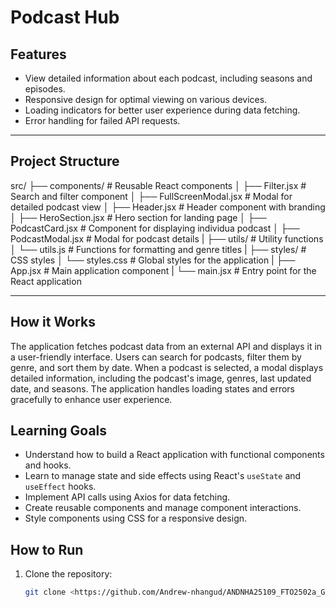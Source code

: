# Podcast Hub

## Features
- View detailed information about each podcast, including seasons and episodes.
- Responsive design for optimal viewing on various devices.
- Loading indicators for better user experience during data fetching.
- Error handling for failed API requests.

---

## Project Structure
src/
 ├── components/ # Reusable React components
 │ ├── Filter.jsx # Search and filter component 
 │ ├── FullScreenModal.jsx # Modal for detailed podcast view 
 │ ├── Header.jsx # Header component with branding 
 │ ├── HeroSection.jsx # Hero section for landing page 
 │ ├── PodcastCard.jsx # Component for displaying individua podcast 
 │ ├── PodcastModal.jsx # Modal for podcast details 
 |
 ├── utils/ # Utility functions 
 │ └── utils.js # Functions for formatting and genre titles
 | 
 ├── styles/ # CSS styles 
 │ └── styles.css # Global styles for the application 
 |
 ├── App.jsx # Main application component 
 |
 └── main.jsx # Entry point for the React application

 
---

## How it Works
The application fetches podcast data from an external API and displays it in a user-friendly interface. Users can search for podcasts, filter them by genre, and sort them by date. When a podcast is selected, a modal displays detailed information, including the podcast's image, genres, last updated date, and seasons. The application handles loading states and errors gracefully to enhance user experience.

## Learning Goals
- Understand how to build a React application with functional components and hooks.
- Learn to manage state and side effects using React's `useState` and `useEffect` hooks.
- Implement API calls using Axios for data fetching.
- Create reusable components and manage component interactions.
- Style components using CSS for a responsive design.

## How to Run
1. Clone the repository:
   ```bash
   git clone <https://github.com/Andrew-nhangud/ANDNHA25109_FTO2502a_GroupA1_Andrew-Nhangud_DJS03.git>